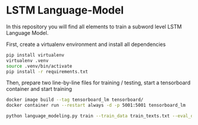 # LSTM Language-Model

In this repository you will find all elements to train a subword level LSTM Language Model.

First, create a virtualenv environment and install all dependencies
```sh
pip install virtualenv
virtualenv .venv
source .venv/bin/activate
pip install -r requirements.txt
```

Then, prepare two line-by-line files for training / testing, start a tensorboard container and start training
```sh
docker image build --tag tensorboard_lm tensorboard/
docker container run --restart always -d -p 5001:5001 tensorboard_lm

python language_modeling.py train --train_data train_texts.txt --eval_data eval_texts.txt --lr 0.0001 --n_epochs=3 --hidden_units 512 
```